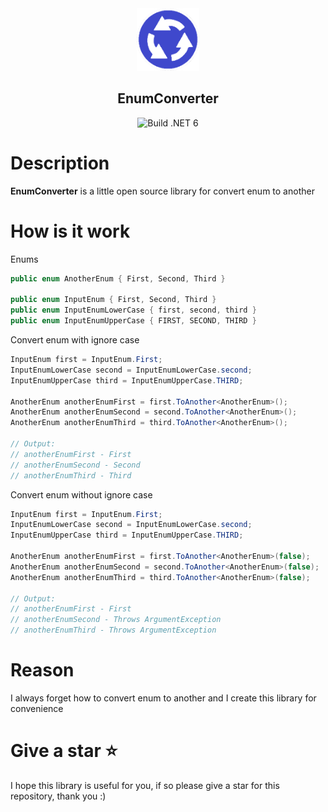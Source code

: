 <div align="center">
 <img src="icon.png" weight="100px" height="100" />
 <h2>EnumConverter</h2>

 ![Build .NET 6](https://github.com/KurnakovMaksim/EnumConverter/actions/workflows/build_dotnet_6.yml/badge.svg)

</div>

# Description
<b>EnumConverter</b> is a little open source library for convert enum to another

# How is it work

Enums
``` cs
public enum AnotherEnum { First, Second, Third }

public enum InputEnum { First, Second, Third }
public enum InputEnumLowerCase { first, second, third }
public enum InputEnumUpperCase { FIRST, SECOND, THIRD }
```

Convert enum with ignore case
``` cs
InputEnum first = InputEnum.First;
InputEnumLowerCase second = InputEnumLowerCase.second;
InputEnumUpperCase third = InputEnumUpperCase.THIRD;
           
AnotherEnum anotherEnumFirst = first.ToAnother<AnotherEnum>();
AnotherEnum anotherEnumSecond = second.ToAnother<AnotherEnum>();
AnotherEnum anotherEnumThird = third.ToAnother<AnotherEnum>();

// Output:
// anotherEnumFirst - First
// anotherEnumSecond - Second
// anotherEnumThird - Third
```

Convert enum without ignore case
``` cs
InputEnum first = InputEnum.First;
InputEnumLowerCase second = InputEnumLowerCase.second;
InputEnumUpperCase third = InputEnumUpperCase.THIRD;
           
AnotherEnum anotherEnumFirst = first.ToAnother<AnotherEnum>(false);
AnotherEnum anotherEnumSecond = second.ToAnother<AnotherEnum>(false);
AnotherEnum anotherEnumThird = third.ToAnother<AnotherEnum>(false);

// Output:
// anotherEnumFirst - First
// anotherEnumSecond - Throws ArgumentException
// anotherEnumThird - Throws ArgumentException
```

# Reason
I always forget how to convert enum to another and I create this library for convenience

# Give a star ⭐
I hope this library is useful for you, if so please give a star for this repository, thank you :)